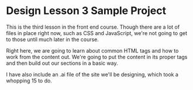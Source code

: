 # Design Lesson 3 Sample Project

This is the third lesson in the front end course. Though there are a lot of files in place right now, such as CSS and JavaScript, we're not going to get to those until much later in the course. 

Right here, we are going to learn about common HTML tags and how to work from the content out. We're going to put the content in its proper tags and then build out our sections in a basic way. 

I have also include an .ai file of the site we'll be designing, which took a whopping 15 to do. 